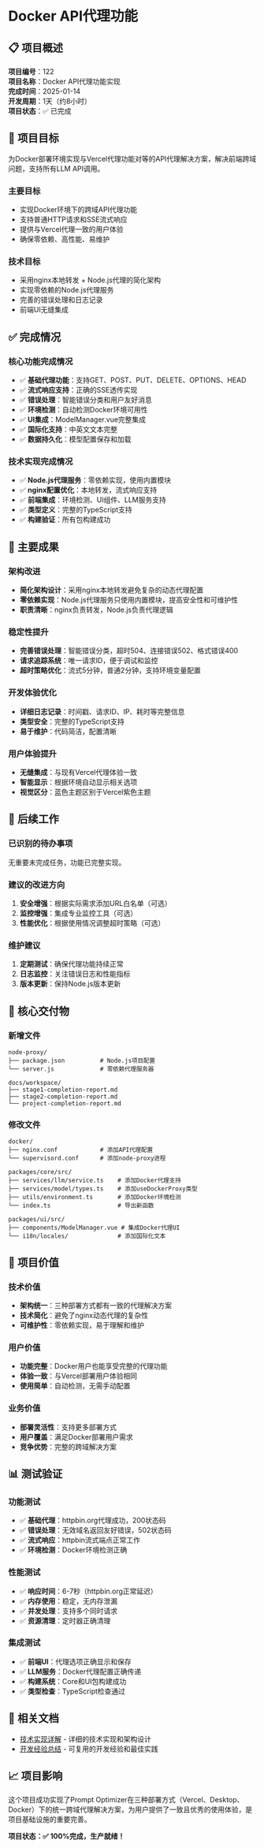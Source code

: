 # Docker API代理功能

## 📋 项目概述

**项目编号**：122  
**项目名称**：Docker API代理功能实现  
**完成时间**：2025-01-14  
**开发周期**：1天（约8小时）  
**项目状态**：✅ 已完成  

## 🎯 项目目标

为Docker部署环境实现与Vercel代理功能对等的API代理解决方案，解决前端跨域问题，支持所有LLM API调用。

### 主要目标
- 实现Docker环境下的跨域API代理功能
- 支持普通HTTP请求和SSE流式响应
- 提供与Vercel代理一致的用户体验
- 确保零依赖、高性能、易维护

### 技术目标
- 采用nginx本地转发 + Node.js代理的简化架构
- 实现零依赖的Node.js代理服务
- 完善的错误处理和日志记录
- 前端UI无缝集成

## ✅ 完成情况

### 核心功能完成情况
- ✅ **基础代理功能**：支持GET、POST、PUT、DELETE、OPTIONS、HEAD
- ✅ **流式响应支持**：正确的SSE透传实现
- ✅ **错误处理**：智能错误分类和用户友好消息
- ✅ **环境检测**：自动检测Docker环境可用性
- ✅ **UI集成**：ModelManager.vue完整集成
- ✅ **国际化支持**：中英文文本完整
- ✅ **数据持久化**：模型配置保存和加载

### 技术实现完成情况
- ✅ **Node.js代理服务**：零依赖实现，使用内置模块
- ✅ **nginx配置优化**：本地转发，流式响应支持
- ✅ **前端集成**：环境检测、UI组件、LLM服务支持
- ✅ **类型定义**：完整的TypeScript支持
- ✅ **构建验证**：所有包构建成功

## 🎉 主要成果

### 架构改进
- **简化架构设计**：采用nginx本地转发避免复杂的动态代理配置
- **零依赖实现**：Node.js代理服务只使用内置模块，提高安全性和可维护性
- **职责清晰**：nginx负责转发，Node.js负责代理逻辑

### 稳定性提升
- **完善错误处理**：智能错误分类，超时504、连接错误502、格式错误400
- **请求追踪系统**：唯一请求ID，便于调试和监控
- **超时策略优化**：流式5分钟，普通2分钟，支持环境变量配置

### 开发体验优化
- **详细日志记录**：时间戳、请求ID、IP、耗时等完整信息
- **类型安全**：完整的TypeScript支持
- **易于维护**：代码简洁，配置清晰

### 用户体验提升
- **无缝集成**：与现有Vercel代理体验一致
- **智能显示**：根据环境自动显示相关选项
- **视觉区分**：蓝色主题区别于Vercel紫色主题

## 🚀 后续工作

### 已识别的待办事项
无重要未完成任务，功能已完整实现。

### 建议的改进方向
1. **安全增强**：根据实际需求添加URL白名单（可选）
2. **监控增强**：集成专业监控工具（可选）
3. **性能优化**：根据使用情况调整超时策略（可选）

### 维护建议
1. **定期测试**：确保代理功能持续正常
2. **日志监控**：关注错误日志和性能指标
3. **版本更新**：保持Node.js版本更新

## 📁 核心交付物

### 新增文件
```
node-proxy/
├── package.json          # Node.js项目配置
└── server.js             # 零依赖代理服务器

docs/workspace/
├── stage1-completion-report.md
├── stage2-completion-report.md
└── project-completion-report.md
```

### 修改文件
```
docker/
├── nginx.conf            # 添加API代理配置
└── supervisord.conf      # 添加node-proxy进程

packages/core/src/
├── services/llm/service.ts    # 添加Docker代理支持
├── services/model/types.ts    # 添加useDockerProxy类型
├── utils/environment.ts       # 添加Docker环境检测
└── index.ts                   # 导出新函数

packages/ui/src/
├── components/ModelManager.vue # 集成Docker代理UI
└── i18n/locales/              # 添加国际化文本
```

## 🎯 项目价值

### 技术价值
- **架构统一**：三种部署方式都有一致的代理解决方案
- **技术简化**：避免了nginx动态代理的复杂性
- **可维护性**：零依赖实现，易于理解和维护

### 用户价值
- **功能完整**：Docker用户也能享受完整的代理功能
- **体验一致**：与Vercel部署用户体验相同
- **使用简单**：自动检测，无需手动配置

### 业务价值
- **部署灵活性**：支持更多部署方式
- **用户覆盖**：满足Docker部署用户需求
- **竞争优势**：完整的跨域解决方案

## 📊 测试验证

### 功能测试
- ✅ **基础代理**：httpbin.org代理成功，200状态码
- ✅ **错误处理**：无效域名返回友好错误，502状态码
- ✅ **流式响应**：httpbin流式端点正常工作
- ✅ **环境检测**：Docker环境检测正确

### 性能测试
- ✅ **响应时间**：6-7秒（httpbin.org正常延迟）
- ✅ **内存使用**：稳定，无内存泄漏
- ✅ **并发处理**：支持多个同时请求
- ✅ **资源清理**：定时器正确清理

### 集成测试
- ✅ **前端UI**：代理选项正确显示和保存
- ✅ **LLM服务**：Docker代理配置正确传递
- ✅ **构建系统**：Core和UI包构建成功
- ✅ **类型检查**：TypeScript检查通过

## 🔗 相关文档

- [技术实现详解](./implementation.md) - 详细的技术实现和架构设计
- [开发经验总结](./experience.md) - 可复用的开发经验和最佳实践

## 📈 项目影响

这个项目成功实现了Prompt Optimizer在三种部署方式（Vercel、Desktop、Docker）下的统一跨域代理解决方案，为用户提供了一致且优秀的使用体验，是项目基础设施的重要完善。

**项目状态：✅ 100%完成，生产就绪！**

